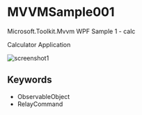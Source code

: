 # MVVMSample001
Microsoft.Toolkit.Mvvm WPF Sample 1 - calc

Calculator Application

![screenshot1](https://user-images.githubusercontent.com/81235941/115358971-2a16d480-a1f9-11eb-8f0f-86b7e208bee8.png)

## Keywords

* ObservableObject
* RelayCommand
